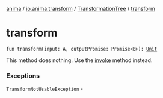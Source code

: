 [anima](../../index.md) / [io.anima.transform](../index.md) / [TransformationTree](index.md) / [transform](./transform.md)

# transform

`fun transform(input: A, outputPromise: Promise<B>): `[`Unit`](https://kotlinlang.org/api/latest/jvm/stdlib/kotlin/-unit/index.html)

This method does nothing. Use the [invoke](invoke.md) method instead.

### Exceptions

`TransformNotUsableException` - 